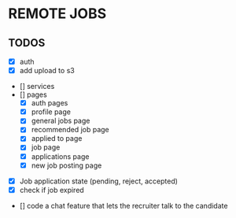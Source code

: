 # REMOTE JOBS

## TODOS
- [x] auth
- [x] add upload to s3
- [] services
- [] pages
    - [x] auth pages
    - [x] profile page
    - [x] general jobs page
    - [x] recommended job page
    - [x] applied to page
    - [x] job page
    - [x] applications page
    - [x] new job posting page
- [x] Job application state (pending, reject, accepted)
- [x] check if job expired
- [] code a chat feature that lets the recruiter talk to the candidate
